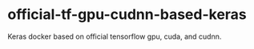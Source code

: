 # official-tf-gpu-cudnn-based-keras
Keras docker based on official tensorflow gpu, cuda, and cudnn.
